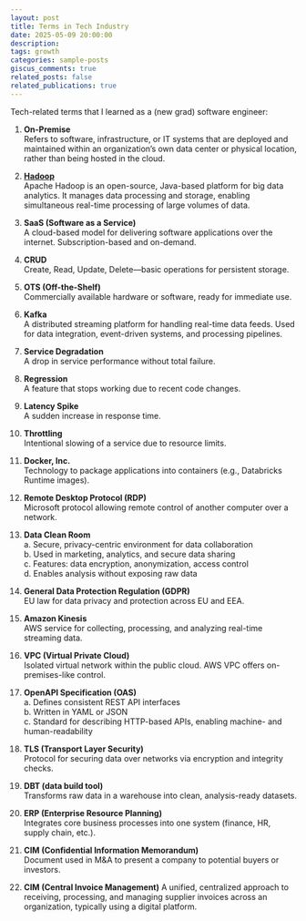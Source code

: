 ```yaml
---
layout: post
title: Terms in Tech Industry
date: 2025-05-09 20:00:00
description:
tags: growth
categories: sample-posts
giscus_comments: true
related_posts: false
related_publications: true
---
```


Tech-related terms that I learned as a (new grad) software engineer:

1. **On-Premise**  
   Refers to software, infrastructure, or IT systems that are deployed and maintained within an organization’s own data center or physical location, rather than being hosted in the cloud.

2. **[Hadoop](https://www.databricks.com/glossary/hadoop#:~:text=Inspired%20by%20Google's%20MapReduce%2C%20a,after%20his%20son's%20toy%20elephant.)**  
   Apache Hadoop is an open-source, Java-based platform for big data analytics. It manages data processing and storage, enabling simultaneous real-time processing of large volumes of data.

3. **SaaS (Software as a Service)**  
   A cloud-based model for delivering software applications over the internet. Subscription-based and on-demand.

4. **CRUD**  
   Create, Read, Update, Delete—basic operations for persistent storage.

5. **OTS (Off-the-Shelf)**  
   Commercially available hardware or software, ready for immediate use.

6. **Kafka**  
   A distributed streaming platform for handling real-time data feeds. Used for data integration, event-driven systems, and processing pipelines.

7. **Service Degradation**  
   A drop in service performance without total failure.

8. **Regression**  
   A feature that stops working due to recent code changes.

9. **Latency Spike**  
   A sudden increase in response time.

10. **Throttling**  
    Intentional slowing of a service due to resource limits.

11. **Docker, Inc.**  
    Technology to package applications into containers (e.g., Databricks Runtime images).

12. **Remote Desktop Protocol (RDP)**  
    Microsoft protocol allowing remote control of another computer over a network.

13. **Data Clean Room**  
    a. Secure, privacy-centric environment for data collaboration  
    b. Used in marketing, analytics, and secure data sharing  
    c. Features: data encryption, anonymization, access control  
    d. Enables analysis without exposing raw data

14. **General Data Protection Regulation (GDPR)**  
    EU law for data privacy and protection across EU and EEA.

15. **Amazon Kinesis**  
    AWS service for collecting, processing, and analyzing real-time streaming data.

16. **VPC (Virtual Private Cloud)**  
    Isolated virtual network within the public cloud. AWS VPC offers on-premises-like control.

17. **OpenAPI Specification (OAS)**  
    a. Defines consistent REST API interfaces  
    b. Written in YAML or JSON  
    c. Standard for describing HTTP-based APIs, enabling machine- and human-readability

18. **TLS (Transport Layer Security)**  
    Protocol for securing data over networks via encryption and integrity checks.

19. **DBT (data build tool)**  
    Transforms raw data in a warehouse into clean, analysis-ready datasets.

20. **ERP (Enterprise Resource Planning)**  
    Integrates core business processes into one system (finance, HR, supply chain, etc.).

21. **CIM (Confidential Information Memorandum)**  
    Document used in M&A to present a company to potential buyers or investors.

22. **CIM (Central Invoice Management)**
    A unified, centralized approach to receiving, processing, and managing supplier invoices across an organization, typically using a digital platform.
